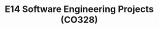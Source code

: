 ---
layout: project_batch
title: E14 Software Engineering Projects (CO328)
permalink: /co328/e14/
has_children: true
parent: Software Engineering Projects (CO328)
batch: e14
code: co328

readmore: "#"

search_exclude: true
default_thumb_image: /data/categories/co328/thumbnail.jpg
description: This section contains projects conducted as a partial requirement to complete the course CO328 - Software Engineering. Usually, these projects are conducted by groups of 3 students. The course focus on using software architectures and software project management experience.
---